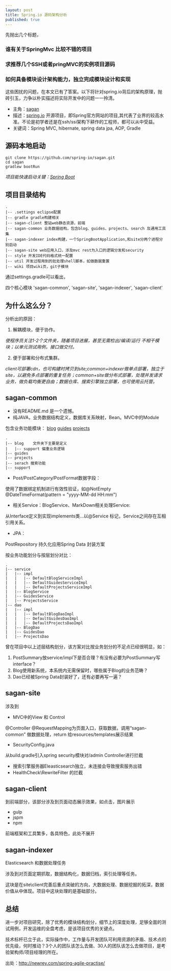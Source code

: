 ```yaml
---
layout: post
title: Spring.io 源码架构分析
published: true
---
```


先抛出几个标题，

### 谁有关于SpringMvc 比较不错的项目

### 求推荐几个SSH或者pringMVC的实例项目源码

### 如何具备模块设计架构能力，独立完成模块设计和实现

这些困扰的问题，在本文已有了答案。以下将针对spring.io背后的架构原理，抛砖引玉，力争以朴实描述将实际开发中的问题一一拎清。

- 主角：[sagan](https://github.com/spring-io/sagan "sagan")
- 描述：[spring.io](https://spring.io "spring官网") 开源项目，即Spring官方网站的项目,其代表了业界的较高水准。不论是初学者还是在ssh/ssi架构下耕作的工程师，都可以从中受益。
- 关键词：Spring MVC, hibernate, spring data jpa, AOP, Gradle

## 源码本地启动
```
git clone https://github.com/spring-io/sagan.git
cd sagan
gradlew bootRun
```
_项目能快速启动关键：[Spring Boot](http://projects.spring.io/spring-boot/ "Spring Boot详情")_ 


## 项目目录结构
```
.
|-- .settings eclipse配置
|-- gradle gradle构建相关
|-- sagan-client 整站web静态资源，前端
|-- sagan-common 业务数据结构，包含blog、guides、projects、search 及通用工具集
|-- sagan-indexer index构建，一个SpringBootApplication,和site分两个进程分别启动
|-- sagan-site web应用入口，涉及mvc rest为入口的逻辑分发和security
|-- style 开发IDE代码格式统一配置
|-- util 开发过程用到的批处理shell脚本，如做数据重置
|-- wiki 项目wiki页，git子模块
```

通过settings.gradle可以看出，

四个核心模块 'sagan-common', 'sagan-site', 'sagan-indexer', 'sagan-client'

## 为什么这么分？
分析出的原因：
1. 解耦模块，便于协作。

_使程序员关注1-2个文件夹，随着项目进展，甚至无需检出/编译/运行 不相干模块；以单元测试用例，接口做交付。_

2. 便于部署和分布式集群。

_client可部署cdn，也可构建时拷贝到site;common+indexer做单点部署，独立于site，以避免多点部署的重复任务；common+site做分布式部署，处理并发请求业务，做负载均衡更自由；数据仓库、搜索引擎独立部署，也可使用云托管。_


## sagan-common
- 没有README.md 是一个遗憾。
- 纯JAVA，业务数据结构定义，数据库关系映射，Bean。MVC中的Module

包含业务功能模块：
[blog](http://spring.io/blog "sprio.io blog module") [guides](http://spring.io/guides "sprio.io guides module") [projects](http://spring.io/projects "sprio.io projects module")
```
.
|-- blog    文件夹下主要是定义
|   |-- support 偏重业务逻辑
|-- guides 
|-- projects 
|-- serach 搜索功能
|-- support 

```
- Post/PostCategory/PostFormat数据字段：

使用了数据绑定机制进行有效性验证，如@NotEmpty  @DateTimeFormat(pattern = "yyyy-MM-dd HH:mm")
- 相关Service：BlogService、MarkDown相关处理Service:

从Interface定义到实现implements类...以@Service 标记，Service之间存在互相引用关系。
- JPA：

PostRepository 持久化应用Spring Data 封装方案

按业务功能划分与按层划分对比：
```
.
|-- service
|   |-- impl
|   |   |-- DefaultBlogServiceImpl
|   |   |-- DefaultGuidesServiceImpl
|   |   |-- DefaultProjectsServiceImpl
|   |-- BlogService
|   |-- GuidesService
|   |-- ProjectsService
|-- dao
|   |-- impl
|   |   |-- DefaultBlogDaoImpl
|   |   |-- DefaultGuidesDaoImpl
|   |   |-- DefaultProjectsDaoImpl
|   |-- BlogDao
|   |-- GuidesDao
|   |-- ProjectsDao
```
曾在项目中以上述层结构划分，该方案对比按业务划分的不足点已经很明显，如：
1. PostSummary放service/impl下是否合理？有没有必要为PostSummary写interface？
2. Blog使用新系统，本系统内无需保留时，哪些属于Blog的业务范畴？
3. Dao已经被Spring Data封装好了，还有必要再写一遍？

## sagan-site
涉及到
- MVC中的View 和 Control

@Controller @RequestMapping为页面入口，获取数据，调用“sagan-common” 做数据处理，return 给resources/templates展示结果

- SecurityConfig.java

从build.gradle引入spring security模块对/admin Controller进行拦截
- 搜索引擎服务器Eleasticsearch独立，未连接会导致搜索服务出错
- HealthCheck\RewriteFilter 的拦截

## sagan-client
到前端部分，该部分涉及到页面动态展示效果，如点击，图片展示

- gulp
- jspm
- npm

前端框架和工具繁多，各具特色，此处不展开

## sagan-indexer
Elasticsearch 和数据处理任务

涉及到对页面定期抓取，数据结构化，数据归档，索引处理等任务。

这块是在site\client完善后重点突破的方向，大数据处理、数据挖掘的拓深，数据价值从中体现。项目中这块处理的是基础部分。

## 总结

进一步对项目研究，除了优秀的模块结构划分，细节上的深度处理，足够全面的测试用例，开发运维的全盘考虑，是该项目优秀的关键点。

技术标杆已立于此，实际操作中，工作量与开发团队可利用资源的矛盾、技术点的优先级，何时推动？3个人的团队该怎么去做、30人的团队该怎么去做项目，是考验架构师/项目经理的所在。


出处：http://newrey.com/spring-agile-practise/